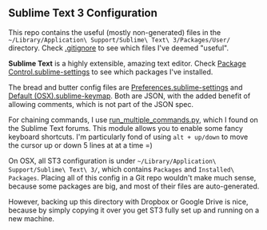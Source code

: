 ## Sublime Text 3 Configuration

This repo contains the useful (mostly non-generated) files in the `~/Library/Application\ Support/Sublime\ Text\ 3/Packages/User/` directory. Check [.gitignore](.gitignore) to see which files I've deemed "useful".

**Sublime Text** is a highly extensible, amazing text editor. Check [Package Control.sublime-settings](Package%20Control.sublime-settings) to see which packages I've installed.

The bread and butter config files are [Preferences.sublime-settings](Preferences.sublime-settings) and [Default (OSX).sublime-keymap](Default%20(OSX).sublime-keymap). Both are JSON, with the added benefit of allowing comments, which is not part of the JSON spec.

For chaining commands, I use [run_multiple_commands.py](run_multiple_commands.py), which I found on the Sublime Text forums. This module allows you to enable some fancy keyboard shortcuts. I'm particularly fond of using `alt + up/down` to move the cursor up or down 5 lines at at a time =)

On OSX, all ST3 configuration is under `~/Library/Application\ Support/Sublime\ Text\ 3/`, which contains `Packages` and `Installed\ Packages`. Placing all of this config in a Git repo wouldn't make much sense, because some packages are big, and most of their files are auto-generated.

However, backing up this directory with Dropbox or Google Drive is nice, because by simply copying it over you get ST3 fully set up and running on a new machine.
